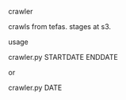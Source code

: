 crawler

crawls from tefas. stages at s3.

usage

crawler.py STARTDATE ENDDATE

or

crawler.py DATE
